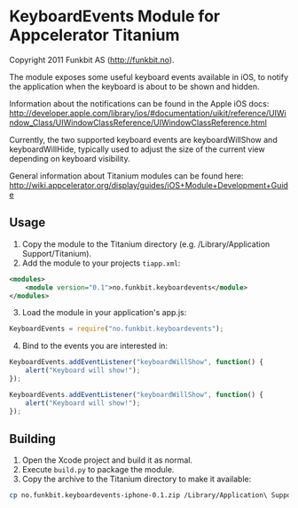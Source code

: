 KeyboardEvents Module for Appcelerator Titanium
===============================================

Copyright 2011 Funkbit AS (http://funkbit.no).

The module exposes some useful keyboard events available in iOS, to notify the application
when the keyboard is about to be shown and hidden.

Information about the notifications can be found in the Apple iOS docs:
http://developer.apple.com/library/ios/#documentation/uikit/reference/UIWindow_Class/UIWindowClassReference/UIWindowClassReference.html

Currently, the two supported keyboard events are keyboardWillShow and keyboardWillHide, typically used to adjust the size of the current view
depending on keyboard visibility.

General information about Titanium modules can be found here:
http://wiki.appcelerator.org/display/guides/iOS+Module+Development+Guide

Usage
-----

1. Copy the module to the Titanium directory (e.g. /Library/Application Support/Titanium).
2. Add the module to your projects `tiapp.xml`:

```xml
<modules>
    <module version="0.1">no.funkbit.keyboardevents</module>
</modules>
```

3. Load the module in your application's app.js:

```js
KeyboardEvents = require("no.funkbit.keyboardevents");
```

4. Bind to the events you are interested in:

```js
KeyboardEvents.addEventListener("keyboardWillShow", function() {
    alert("Keyboard will show!");
});

KeyboardEvents.addEventListener("keyboardWillShow", function() {
    alert("Keyboard will show!");
});
```

Building
--------

1. Open the Xcode project and build it as normal.
2. Execute `build.py` to package the module.
3. Copy the archive to the Titanium directory to make it available:

```sh
cp no.funkbit.keyboardevents-iphone-0.1.zip /Library/Application\ Support/Titanium/
```
